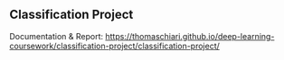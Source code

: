 ## Classification Project

Documentation & Report: https://thomaschiari.github.io/deep-learning-coursework/classification-project/classification-project/